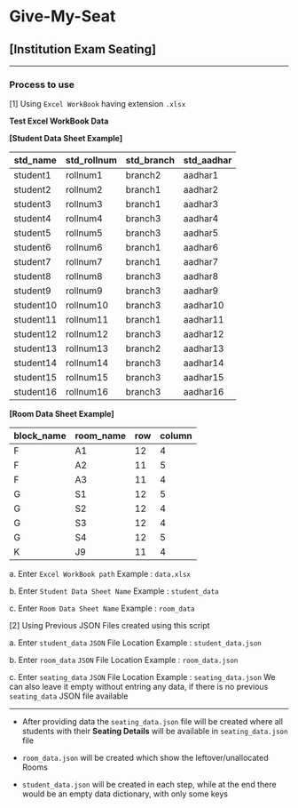 # Give-My-Seat
## [Institution Exam Seating]

---

### Process to use
[1] Using `Excel WorkBook` having extension `.xlsx`

**Test Excel WorkBook Data**

**[Student Data Sheet Example]**

| std_name | std_rollnum | std_branch | std_aadhar |
| - | - | - | - |
| student1 | rollnum1 | branch2 | aadhar1 |
| student2 | rollnum2 | branch1 | aadhar2 |
| student3 | rollnum3 | branch1 | aadhar3 |
| student4 | rollnum4 | branch3 | aadhar4 |
| student5 | rollnum5 | branch3 | aadhar5 |
| student6 | rollnum6 | branch1 | aadhar6 |
| student7 | rollnum7 | branch1 | aadhar7 |
| student8 | rollnum8 | branch3 | aadhar8 |
| student9 | rollnum9 | branch3 | aadhar9 |
| student10 | rollnum10 | branch3 | aadhar10 |
| student11 | rollnum11 | branch1 | aadhar11 |
| student12 | rollnum12 | branch3 | aadhar12 |
| student13 | rollnum13 | branch2 | aadhar13 |
| student14 | rollnum14 | branch3 | aadhar14 |
| student15 | rollnum15 | branch3 | aadhar15 |
| student16 | rollnum16 | branch3 | aadhar16 |

**[Room Data Sheet Example]**

| block_name | room_name | row | column |
| - | - | - | - |
| F | A1 | 12 | 4 |
| F | A2 | 11 | 5 |
| F | A3 | 11 | 4 |
| G | S1 | 12 | 5 |
| G | S2 | 12 | 4 |
| G | S3 | 12 | 4 |
| G | S4 | 12 | 5 |
| K | J9 | 11 | 4 |

a. Enter `Excel WorkBook path`
	Example : `data.xlsx`

b. Enter `Student Data Sheet Name`
	Example : `student_data`

c. Enter `Room Data Sheet Name`
	Example : `room_data`

[2] Using Previous JSON Files created using this script

a. Enter `student_data` `JSON` File Location
		Example : `student_data.json`

b. Enter `room_data` `JSON` File Location
		Example : `room_data.json`

c. Enter `seating_data` `JSON` File Location
		Example : `seating_data.json`
		We can also leave it empty without entring any data, if there is no previous `seating_data` JSON file available

---

* After providing data the `seating_data.json` file will be created where all students with their **Seating Details** will be available in `seating_data.json` file

* `room_data.json` will be created which show the leftover/unallocated Rooms

* `student_data.json` will be created in each step, while at the end there would be an empty data dictionary, with only some keys
